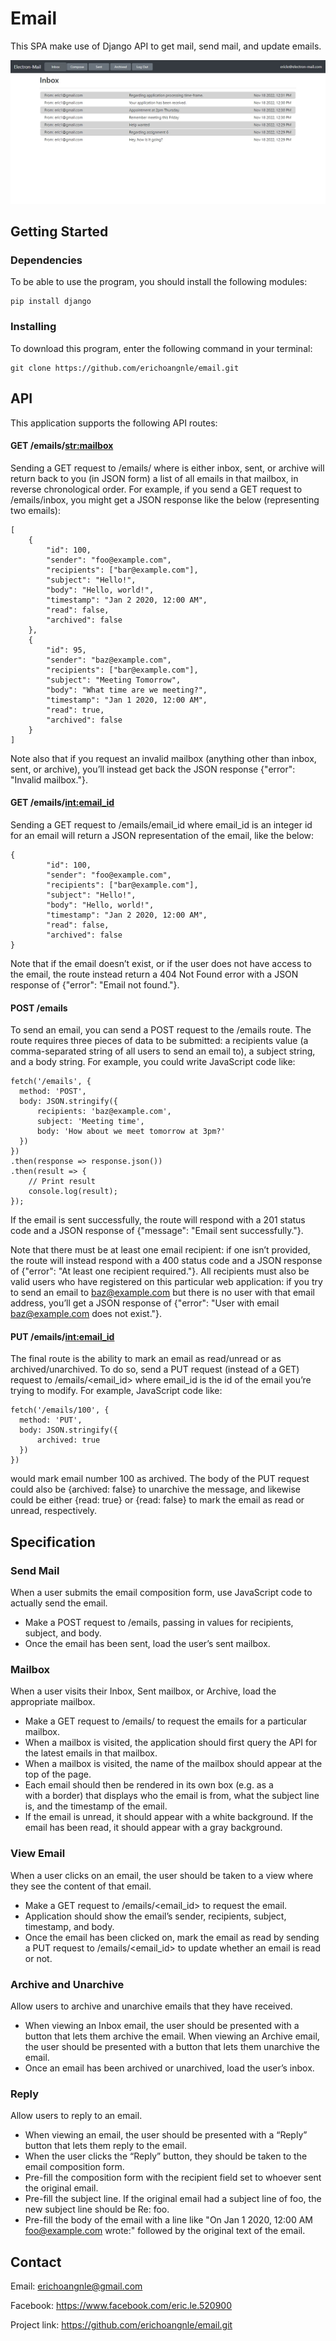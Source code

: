 # Email

This SPA make use of Django API to get mail, send mail, and update emails.

![Listing!](readme_img/2.jpg "Listing")

## Getting Started

### Dependencies

To be able to use the program, you should install the following modules:

```
pip install django
```

### Installing

To download this program, enter the following command in your terminal:
```
git clone https://github.com/erichoangnle/email.git
```

## API

This application supports the following API routes:

#### GET /emails/<str:mailbox>

Sending a GET request to /emails/<mailbox> where <mailbox> is either inbox, sent, or 
archive will return back to you (in JSON form) a list of all emails in that mailbox, 
in reverse chronological order. For example, if you send a GET request to /emails/inbox, 
you might get a JSON response like the below (representing two emails):

```
[
    {
        "id": 100,
        "sender": "foo@example.com",
        "recipients": ["bar@example.com"],
        "subject": "Hello!",
        "body": "Hello, world!",
        "timestamp": "Jan 2 2020, 12:00 AM",
        "read": false,
        "archived": false
    },
    {
        "id": 95,
        "sender": "baz@example.com",
        "recipients": ["bar@example.com"],
        "subject": "Meeting Tomorrow",
        "body": "What time are we meeting?",
        "timestamp": "Jan 1 2020, 12:00 AM",
        "read": true,
        "archived": false
    }
]
```

Note also that if you request an invalid mailbox (anything other than inbox, sent, 
or archive), you’ll instead get back the JSON response {"error": "Invalid mailbox."}.

#### GET /emails/<int:email_id>

Sending a GET request to /emails/email_id where email_id is an integer id for an email 
will return a JSON representation of the email, like the below:

```
{
        "id": 100,
        "sender": "foo@example.com",
        "recipients": ["bar@example.com"],
        "subject": "Hello!",
        "body": "Hello, world!",
        "timestamp": "Jan 2 2020, 12:00 AM",
        "read": false,
        "archived": false
}
```

Note that if the email doesn’t exist, or if the user does not have access to the email, the 
route instead return a 404 Not Found error with a JSON response of {"error": "Email not found."}.

#### POST /emails

To send an email, you can send a POST request to the /emails route. The route requires three pieces 
of data to be submitted: a recipients value (a comma-separated string of all users to send an email to),
a subject string, and a body string. For example, you could write JavaScript code like:

```
fetch('/emails', {
  method: 'POST',
  body: JSON.stringify({
      recipients: 'baz@example.com',
      subject: 'Meeting time',
      body: 'How about we meet tomorrow at 3pm?'
  })
})
.then(response => response.json())
.then(result => {
    // Print result
    console.log(result);
});
```

If the email is sent successfully, the route will respond with a 201 status code and a JSON 
response of {"message": "Email sent successfully."}.

Note that there must be at least one email recipient: if one isn’t provided, the route will 
instead respond with a 400 status code and a JSON response of {"error": "At least one recipient 
required."}. All recipients must also be valid users who have registered on this particular web 
application: if you try to send an email to baz@example.com but there is no user with that email 
address, you’ll get a JSON response of {"error": "User with email baz@example.com does not exist."}.

#### PUT /emails/<int:email_id>

The final route is the ability to mark an email as read/unread or as archived/unarchived. 
To do so, send a PUT request (instead of a GET) request to /emails/<email_id> where email_id is the id of 
the email you’re trying to modify. For example, JavaScript code like:

```
fetch('/emails/100', {
  method: 'PUT',
  body: JSON.stringify({
      archived: true
  })
})
```

would mark email number 100 as archived. The body of the PUT request could also be {archived: false} to 
unarchive the message, and likewise could be either {read: true} or {read: false} to mark the email as read 
or unread, respectively.

## Specification

### Send Mail

When a user submits the email composition form, use JavaScript code to actually send the email.
 * Make a POST request to /emails, passing in values for recipients, subject, and body.
 * Once the email has been sent, load the user’s sent mailbox.

### Mailbox

When a user visits their Inbox, Sent mailbox, or Archive, load the appropriate mailbox.
 * Make a GET request to /emails/<mailbox> to request the emails for a particular mailbox.
 * When a mailbox is visited, the application should first query the API for the latest emails in that mailbox.
 * When a mailbox is visited, the name of the mailbox should appear at the top of the page.
 * Each email should then be rendered in its own box (e.g. as a <div> with a border) that displays who the email 
 is from, what the subject line is, and the timestamp of the email.
 * If the email is unread, it should appear with a white background. If the email has been read, it should appear 
 with a gray background.

### View Email

When a user clicks on an email, the user should be taken to a view where they see the content of that email.
 * Make a GET request to /emails/<email_id> to request the email.
 * Application should show the email’s sender, recipients, subject, timestamp, and body.
 * Once the email has been clicked on, mark the email as read by sending a PUT request to /emails/<email_id> 
 to update whether an email is read or not.

### Archive and Unarchive

Allow users to archive and unarchive emails that they have received.
 * When viewing an Inbox email, the user should be presented with a button that lets them archive the email. 
 When viewing an Archive email, the user should be presented with a button that lets them unarchive the email. 
 * Once an email has been archived or unarchived, load the user’s inbox.
 
### Reply

Allow users to reply to an email.
 * When viewing an email, the user should be presented with a “Reply” button that lets them reply to the email.
 * When the user clicks the “Reply” button, they should be taken to the email composition form.
 * Pre-fill the composition form with the recipient field set to whoever sent the original email.
 * Pre-fill the subject line. If the original email had a subject line of foo, the new subject line 
 should be Re: foo.
 * Pre-fill the body of the email with a line like "On Jan 1 2020, 12:00 AM foo@example.com wrote:" followed 
 by the original text of the email.

## Contact

Email: erichoangnle@gmail.com

Facebook: https://www.facebook.com/eric.le.520900

Project link: https://github.com/erichoangnle/email.git
